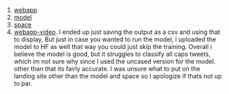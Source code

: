 1. [webapp](https://sites.google.com/view/tweetbert/home)
2. [model](https://sites.google.com/view/tweetbert/home)
3. [space](https://huggingface.co/spaces/thotranexe/toxicity)
4. [webapp-video](https://www.youtube.com/watch?v=HyhbbFm9CcQ). 
  I ended up just saving the output as a csv and using that to display, But just in case you wanted to run the model, i uploaded the model to HF as well that way you could just skip the training.
Overall i believe the model is good, but it struggles to classify all caps tweets, which im not sure why since I used the uncased version for the model. other than that its fairly accurate. I was unsure what to put on the landing site other than the model and space so I apologize if thats not up to par.
